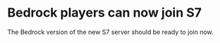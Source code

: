 # Bedrock players can now join S7

The Bedrock version of the new S7 server should be ready to join now.

